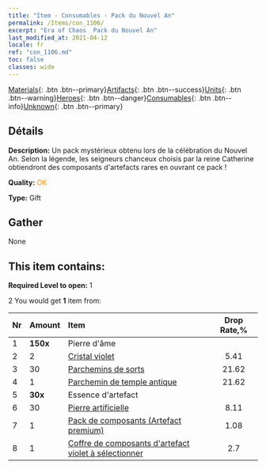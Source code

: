 ```yaml
---
title: "Item - Consumables - Pack du Nouvel An"
permalink: /Items/con_1106/
excerpt: "Era of Chaos  Pack du Nouvel An"
last_modified_at: 2021-04-12
locale: fr
ref: "con_1106.md"
toc: false
classes: wide
---
```

 [Materials](/fr/Items/){: .btn .btn--primary}[Artifacts](/fr/Items/Artifacts/){: .btn .btn--success}[Units](/fr/Items/Units/){: .btn .btn--warning}[Heroes](/fr/Items/Heroes/){: .btn .btn--danger}[Consumables](/fr/Items/Consumables/){: .btn .btn--info}[Unknown](/fr/Items/Unknown/){: .btn .btn--primary}

## Détails
 **Description:** Un pack mystérieux obtenu lors de la célébration du Nouvel An. Selon la légende, les seigneurs chanceux choisis par la reine Catherine obtiendront des composants d'artefacts rares en ouvrant ce pack !

 **Quality:** <span style="color: #FF8C00">OK</span>

 **Type:** Gift

## Gather

  None

## This item contains:

 **Required Level to open:** 1

 2 You would get **1** item  from:

  | Nr | Amount |     Item    | Drop Rate,% |
  |:---|:-------|:------------|:---------:|
  | 1 |  **150x** | Pierre d'âme  |  | 35.14 | 
  | 2 | 2 | [Cristal violet](/fr/Items/con_720/) | 5.41 | 
  | 3 | 30 | [Parchemins de sorts](/fr/Items/con_694/) | 21.62 | 
  | 4 | 1 | [Parchemin de temple antique](/fr/Items/con_697/) | 21.62 | 
  | 5 |  **30x** | Essence d'artefact |  | 4.32 | 
  | 6 | 30 | [Pierre artificielle](/fr/Items/art_188/) | 8.11 | 
  | 7 | 1 | [Pack de composants (Artefact premium)](/fr/Items/con_1507/) | 1.08 | 
  | 8 | 1 | [Coffre de composants d'artefact violet à sélectionner](/fr/Items/con_1612/) | 2.7 | 
